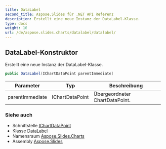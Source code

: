 ```yaml
---
title: DataLabel
second_title: Aspose.Slides für .NET API Referenz
description: Erstellt eine neue Instanz der DataLabel-Klasse.
type: docs
weight: 10
url: /de/aspose.slides.charts/datalabel/datalabel/
---
```


## DataLabel-Konstruktor

Erstellt eine neue Instanz der DataLabel-Klasse.

```csharp
public DataLabel(IChartDataPoint parentImmediate)
```

| Parameter | Typ | Beschreibung |
| --- | --- | --- |
| parentImmediate | IChartDataPoint | Übergeordneter ChartDataPoint. |

### Siehe auch

* Schnittstelle [IChartDataPoint](../../ichartdatapoint)
* Klasse [DataLabel](../../datalabel)
* Namensraum [Aspose.Slides.Charts](../../datalabel)
* Assembly [Aspose.Slides](../../../)